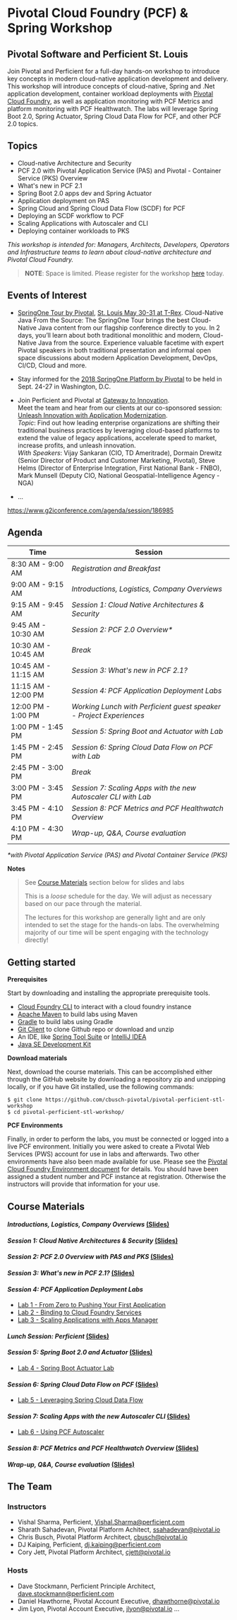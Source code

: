 # Pivotal Cloud Foundry (PCF) & Spring Workshop
## Pivotal Software and Perficient St. Louis
Join Pivotal and Perficient for a full-day hands-on workshop to introduce key concepts in modern cloud-native application development and delivery. This workshop will introduce concepts of cloud-native, Spring and .Net application development, container workload deployments with [Pivotal Cloud Foundry](https://pivotal.io/platform), as well as application monitoring with PCF Metrics and platform monitoring with PCF Healthwatch. The labs will leverage Spring Boot 2.0, Spring Actuator, Spring Cloud Data Flow for PCF, and other PCF 2.0 topics.

## Topics
- Cloud-native Architecture and Security
- PCF 2.0 with Pivotal Application Service (PAS) and Pivotal - Container Service (PKS) Overview
- What's new in PCF 2.1
- Spring Boot 2.0 apps dev and Spring Actuator
- Application deployment on PAS
- Spring Cloud and Spring Cloud Data Flow (SCDF) for PCF
- Deploying an SCDF workflow to PCF
- Scaling Applications with Autoscaler and CLI
- Deploying container workloads to PKS

_This workshop is intended for: Managers, Architects, Developers, Operators and Infrastructure teams to learn about cloud-native architecture and Pivotal Cloud Foundry._

> __NOTE__: Space is limited. Please register for the workshop [here](http://connect.pivotal.io/PCF-Spring-Workshop-Pivotal-Perficient.html) today.

## Events of Interest
- [SpringOne Tour by Pivotal](https://springonetour.io/), [St. Louis May 30-31 at T-Rex](https://springonetour.io/2018/st-louis). Cloud-Native Java From the Source: The SpringOne Tour brings the best Cloud-Native Java content from our flagship conference directly to you. In 2 days, you’ll learn about both traditional monolithic and modern, Cloud-Native Java from the source. Experience valuable facetime with expert Pivotal speakers in both traditional presentation and informal open space discussions about modern Application Development, DevOps, CI/CD, Cloud and more.
- Stay informed for the [2018 SpringOne Platform by Pivotal](https://springoneplatform.io/) to be held in Sept. 24-27 in Washington, D.C.
- Join Perficient and Pivotal at [Gateway to Innovation](https://www.g2iconference.com).  
Meet the team and hear from our clients at our co-sponsored session: [Unleash Innovation with Application Modernization](https://www.g2iconference.com/agenda/session/186985).  
*Topic*: Find out how leading enterprise organizations are shifting their traditional business practices by leveraging cloud-based platforms to extend the value of legacy applications, accelerate speed to market, increase profits, and unleash innovation.  
*With Speakers*: Vijay Sankaran (CIO, TD Ameritrade), Dormain Drewitz (Senior Director of Product and Customer Marketing, Pivotal), Steve Helms (Director of Enterprise Integration, First National Bank - FNBO), Mark Munsell (Deputy CIO, National Geospatial-Intelligence Agency - NGA)

- ...

https://www.g2iconference.com/agenda/session/186985

## Agenda

Time | Session
---- | -------
8:30 AM - 9:00 AM | _Registration and Breakfast_
9:00 AM - 9:15 AM | _Introductions, Logistics, Company Overviews_
9:15 AM - 9:45 AM | _Session 1: Cloud Native Architectures & Security_
9:45 AM - 10:30 AM | _Session 2: PCF 2.0 Overview*_
10:30 AM - 10:45 AM | _Break_
10:45 AM - 11:15 AM | _Session 3: What's new in PCF 2.1?_
11:15 AM - 12:00 PM | _Session 4: PCF Application Deployment Labs_
12:00 PM - 1:00 PM | _Working Lunch with Perficient guest speaker - Project Experiences_
1:00 PM - 1:45 PM | _Session 5: Spring Boot and Actuator with Lab_
1:45 PM - 2:45 PM | _Session 6: Spring Cloud Data Flow on PCF with Lab_
2:45 PM - 3:00 PM | _Break_
3:00 PM - 3:45 PM | _Session 7: Scaling Apps with the new Autoscaler CLI with Lab_
3:45 PM - 4:10 PM | _Session 8: PCF Metrics and PCF Healthwatch Overview_
4:10 PM - 4:30 PM | _Wrap-up, Q&A, Course evaluation_

_*with Pivotal Application Service (PAS) and Pivotal Container Service (PKS)_

**Notes** 

> See [Course Materials](#course-materials) section below for slides and labs
>
> This is a _loose_ schedule for the day. We will adjust as necessary based on our pace through the material.
>
> The lectures for this workshop are generally light and are only intended to set the stage for the hands-on labs.
> The overwhelming majority of our time will be spent engaging with the technology directly!

## Getting started

**Prerequisites**

Start by downloading and installing the appropriate prerequisite tools.
- [Cloud Foundry CLI](https://goo.gl/M0pH4i) to interact with a cloud foundry instance
- [Apache Maven](http://info.pivotal.io/HI002010A6ZlRJR1NeU00eC) to build labs using Maven
- [Gradle](https://services.gradle.org/distributions/gradle-3.1-all.zip) to build labs using Gradle
- [Git Client](https://git-scm.com/downloads) to clone Github repo or download and unzip
- An IDE, like [Spring Tool Suite](https://spring.io/tools/sts/all) or [IntelliJ IDEA](https://www.jetbrains.com/idea/download/)
- [Java SE Development Kit](http://info.pivotal.io/n0I60i3021AN0JU0le10CRR)

**Download materials**

Next, download the course materials.  This can be accomplished either through the GitHub website by downloading a repository zip and unzipping locally, or if you have Git installed, use the following commands:

```
$ git clone https://github.com/cbusch-pivotal/pivotal-perficient-stl-workshop
$ cd pivotal-perficient-stl-workshop/
```

**PCF Environments**

Finally, in order to perform the labs, you must be connected or logged into a live PCF environment. Initially you were asked to create a Pivotal Web Services (PWS) account for use in labs and afterwards. Two other environments have also been made available for use. Please see the [Pivotal Cloud Foundry Environment document](common/env_info.md) for details. You should have been assigned a student number and PCF instance at registration. Otherwise the instructors will provide that information for your use.

## Course Materials

#### _Introductions, Logistics, Company Overviews_ [(Slides)](session_00/Session_Intro.pptx)

#### _Session 1: Cloud Native Architectures & Security_ [(Slides)](session_01/Session_01-Cloud_Native_Architectures_and_Security.pptx)

#### _Session 2: PCF 2.0 Overview with PAS and PKS_ [(Slides)](session_02/Session_02-PCF-PAS-PKS-Overview.pptx)

#### _Session 3: What's new in PCF 2.1?_ [(Slides)](session_03/Session_03-Whats-New-in-PCF-21.pptx)

#### _Session 4: PCF Application Deployment Labs_
  - [Lab 1 - From Zero to Pushing Your First Application](session_04/lab_01/lab_01.adoc)
  - [Lab 2 - Binding to Cloud Foundry Services](session_04/lab_02/lab_02.adoc)
  - [Lab 3 - Scaling Applications with Apps Manager](session_04/lab_03/lab_03.adoc)

#### _Lunch Session: Perficient_ [(Slides)](session_lunch/Session_Lunch-Monetization_Platform.pptx)

#### _Session 5: Spring Boot 2.0 and Actuator_ [(Slides)](session_05/Session_05-Spring-Boot-20-and-Actuator.pptx)
  - [Lab 4 - Spring Boot Actuator Lab](session_05/lab_04/lab_04.adoc) 

#### _Session 6: Spring Cloud Data Flow on PCF_ [(Slides)](session_06/Session_06-Spring-Cloud-Data-Flow.pptx)
  - [Lab 5 - Leveraging Spring Cloud Data Flow](session_06/lab_05/lab_05.adoc)

#### _Session 7: Scaling Apps with the new Autoscaler CLI_ [(Slides)](session_07/Session_07-Scaling-Apps-Autoscaler-CLI.pptx)
  - [Lab 6 - Using PCF Autoscaler](session_07/lab_06/lab_06.adoc)

#### _Session 8: PCF Metrics and PCF Healthwatch Overview_ [(Slides)](session_08/Session_08-PCF-Metrics-Healthwatch.pptx)

#### _Wrap-up, Q&A, Course evaluation_ [(Slides)](session_wrapup/Session_Wrap-Up.pptx)

## The Team

### Instructors
- Vishal Sharma, Perficient, Vishal.Sharma@perficient.com
- Sharath Sahadevan, Pivotal Platform Achitect, ssahadevan@pivotal.io
- Chris Busch, Pivotal Platform Architect, cbusch@pivotal.io
- DJ Kaiping, Perficient, dj.kaiping@perficient.com
- Cory Jett, Pivotal Platform Architect, cjett@pivotal.io

### Hosts
- Dave Stockmann, Perficient Principle Architect, dave.stockmann@perficient.com
- Daniel Hawthorne, Pivotal Account Executive, dhawthorne@pivotal.io
- Jim Lyon, Pivotal Account Executive, jlyon@pivotal.io
...
